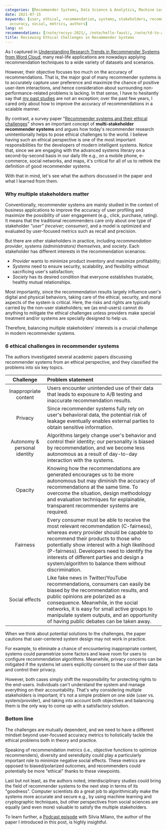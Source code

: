 ```yaml
---
categories: [Recommender Systems, Data Science & Analytics, Machine Learning]
date: 2021-07-15
keywords: [user, ethical, recommendation, systems, stakeholders, recommendations,
  accuracy, social, metrics, authors]
lang: en
recommendations: [/note/recsys-2021/, /note/hello-faust/, /note/td-to-amazon/]
title: Reviewing Ethical Challenges in Recommender Systems
---
```


As I captured in [Understanding Research Trends in Recommender Systems from Word Cloud](/note/recsys-wordcloud/), many real-life applications are nowadays applying recommendation techniques to a wide variety of datasets and scenarios.

However, their objective focuses too much on the accuracy of recommendations. That is, the major goal of many recommender systems is to accurately capture user preference and maximize the chance of positive user-item interactions, and hence consideration about surrounding non-performance-related problems is lacking. In that sense, I have to hesitantly say that [my past studies](/work/) are not an exception; over the past few years, I cared only about how to improve the accuracy of recommendations in a scalable manner.

By contrast, a survey paper "[Recommender systems and their ethical challenges](https://link.springer.com/article/10.1007/s00146-020-00950-y)" shows an important concept of **multi-stakeholder recommender systems** and argues how today's recommender research unintentionally helps to pose ethical challenges to the world. I believe having such an ethical perspective is one of the most important responsibilities for the developers of modern intelligent systems. Notice that, since we are engaging with the advanced systems literary on a second-by-second basis in our daily life e.g., on a mobile phone, e-commerce, social networks, and maps, it's critical for all of us to rethink the definition of good recommender systems.

With that in mind, let's see what the authors discussed in the paper and what I learned from them.

### Why multiple stakeholders matter

Conventionally, recommender systems are mainly studied in the context of business applications to improve the accuracy of user profiling and maximize the possibility of user engagement (e.g., click, purchase, rating). It means that the traditional recommenders care only about one type of stakeholder *"user"* *(receiver; consumer)*, and a model is optimized and evaluated by user-focused metrics such as recall and precision.

But there are other stakeholders in practice, including *recommendation provider*, *systems (administrators) themselves*, and *society*. Each stakeholder has different interests in the recommendation scenarios:

- *Provider* wants to minimize product inventory and maximize profitability;
- *Systems* need to ensure security, scalability, and flexibility without sacrificing user's satisfaction;
- *Society* has its desired condition that everyone establishes trustable, healthy mutual relationships.

Most importantly, since the recommendation results largely influence user's digital and physical behaviors, taking care of the ethical, security, and moral aspects of the system is critical. Here, the risks and rights are typically carried by the non-user stakeholders; we (as end-users) cannot do anything to mitigate the ethical challenges unless providers make special treatment and/or systems are specially designed to help us.

Therefore, balancing multiple stakeholders' interests is a crucial challenge in modern recommender systems.

### 6 ethical challenges in recommender systems

The authors investigated several academic papers discussing recommender systems from an ethical perspective, and they classified the problems into six key topics.

| Challenge | Problem statement | 
|:--:|:--|
|Inappropriate content|Users encounter unintended use of their data that leads to exposure to A/B testing and inaccurate recommendation results.|
|Privacy|Since recommender systems fully rely on user's behavioral data, the potential risk of leakage eventually enables external parties to obtain sensitive information.|
|Autonomy & personal identity|Algorithms largely change user's behavior and control their identity; our personality is biased by recommendation, and we become less autonomous as a result of day-to-day interaction with the systems.|
|Opacity|Knowing how the recommendations are generated encourages us to be more autonomous but may diminish the accuracy of recommendations at the same time. To overcome the situation, design methodology and evaluation techniques for explainable, transparent recommender systems are required.|
|Fairness|Every consumer must be able to receive the most relevant recommendation (C-fairness), whereas every provider should be capable to recommend their products to those who potentially show interest with a high likelihood (P-fairness). Developers need to identify the interests of different parties and design a system/algorithm to balance them without discrimination. |
|Social effects|Like fake news in Twitter/YouTube recommendations, consumers can easily be biased by the recommendation results, and public opinions are polarized as a consequence. Meanwhile, in the social networks, it is easy for small active groups to manipulate system outputs, and an opportunity of having public debates can be taken away.|

When we think about potential solutions to the challenges, the paper cautions that user-centered system design may not work in practice. 

For example, to eliminate a chance of encountering inappropriate content, systems could parametrize some factors and leave room for users to configure recommendation algorithms. Meanwhile, privacy concerns can be mitigated if the systems let users explicitly consent to the use of their data and control their privacy. 

However, both cases simply shift the responsibility for protecting rights to the end-users. Individuals can't understand the system and manage everything on their accountability. That's why considering multiple stakeholders is important; it's not a simple problem on one side (user vs. system/provider), and taking into account both objectives and balancing them is the only way to come up with a satisfactory solution.

### Bottom line

The challenges are mutually dependent, and we need to have a different mindset beyond user-focused accuracy metrics to holistically tackle the ethical problems both in theory and practice.

Speaking of recommendation metrics (i.e., objective functions to optimize recommenders), diversity and serendipity could play a particularly important role to minimize negative social effects. These metrics are opposed to biased/polarized outcomes, and recommenders could potentially be more "ethical" thanks to these viewpoints.

Last but not least, as the authors noted, interdisciplinary studies could bring the field of recommender systems to the next step in terms of its "goodness". Computer scientists do a great job to algorithmically make the systems more accurate and secure e.g., by using machine learning and cryptographic techniques, but other perspectives from social sciences are equally (and even more) valuable to satisfy the multiple stakeholders.

To learn further, a [Podcast episode](https://towardsdatascience.com/ethical-problems-with-recommender-systeems-398198b5a4d2) with Silvia Milano, the author of the paper I introduced in this post, is highly insightful.